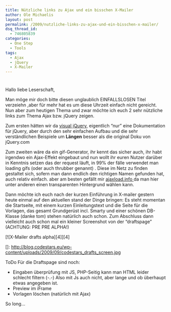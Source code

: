 ```yaml
---
title: Nützliche links zu Ajax und ein bisschen X-Mailer
author: Ole Michaelis
layout: post
permalink: /2009/nutzliche-links-zu-ajax-und-ein-bisschen-x-mailer/
dsq_thread_id:
  - 746805839
categories:
  - One Step
  - Tools
tags:
  - Ajax
  - jQuery
  - X-Mailer
---
```

# 

Hallo liebe Leserschaft,

Man möge mir doch bitte diesen unglaublich EINFALLSLOSEN Titel verzeiehn ,aber für mehr hat es um diese Uhrzeit einfach nicht gereicht. Nun aber zum heutigen Thema und zwar möchte ich euch 2 sehr nützliche links zum Thema Ajax bzw. jQuery zeigen.

Zum ersten hätten wir da [visual jQuery][1], eigentlich “nur” eine Dokumentation für jQuery, aber durch den sehr einfachen Aufbau und die sehr verständlichen Beispiele um **Längen** besser als die original Doku von jQuery.com

 [1]: http://visualjquery.com/ "visual jQuery"

Zum zweiten wäre da ein gif-Generator, ihr kennt das sicher auch, ihr habt irgendwo ein Ajax-Effekt eingebaut und nun wollt ihr euren Nutzer darüber in Kenntnis setzen das der request läuft, in 99% der fälle verwendet man loading gifs (oder auch thrubber genannt) . Diese im Netz zu finden gestaltet sich, sofern man dann endlich den richtigen Namen gefunden hat, auch relativ einfach. aber am besten gefällt mir [ajaxload.info ][2]da man hier unter anderen einen transparenten Hintergrund wählen kann.

 [2]: http://www.ajaxload.info/ "Ajaxload.info"

Dann möchte ich euch nach der kurzen Einführung in X-mailer gestern heute einmal auf den aktuellen stand der Dinge bringen: Es steht momentan die Startseite, mit einem kurzen Einleitungstext und die Seite für die Vorlagen, das gesamt Grundgerüst incl. Smarty und einer schönen DB-Klasse (danke tom) stehen natürlich auch schon. Zum Abschluss dann vielleicht auch schon mal ein kleiner Screenshot von der “draftspage” (ACHTUNG: PRE PRE ALPHA!)

[![X-Mailer drafts alpha][4]][4]

 []: http://blog.codestars.eu/wp-content/uploads/2009/09/codestars_drafts_screen.jpg

ToDo Für die Draftspage sind noch:

*   Eingaben überprüfung mit JS, PHP-Seitig kann man HTML leider schlecht filtern (-.-) Also mit Js auch nicht, aber lange und ob überhaupt etwas angegeben ist.
*   Preview im iFrame
*   Vorlagen löschen (natürlich mit Ajax)

So long…

